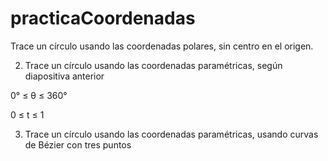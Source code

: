 # practicaCoordenadas

Trace un círculo usando las coordenadas polares, sin centro en el
origen.

2. Trace un círculo usando las coordenadas paramétricas, según
diapositiva anterior

0° ≤ θ ≤ 360°

0 ≤ t ≤ 1

3. Trace un círculo usando las coordenadas paramétricas, usando
curvas de Bézier con tres puntos
